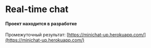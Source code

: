 # Real-time chat

#### Проект находится в разработке
Промежуточный результат: [https://minichat-up.herokuapp.com/](https://minichat-up.herokuapp.com/)